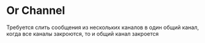 # Or Channel

Требуется слить сообщения из нескольких каналов в один общий канал, когда все каналы закроются, то и общий канал закроется